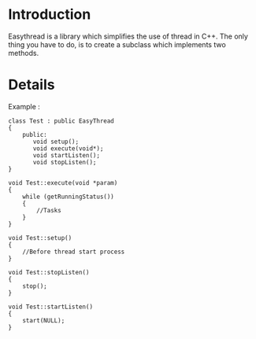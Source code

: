 # Introduction #

Easythread is a library which simplifies the use of thread in C++. The only thing you have to do, is to create a subclass which implements two methods.


# Details #
Example :
```
class Test : public EasyThread
{
    public:
       void setup();
       void execute(void*);
       void startListen();
       void stopListen();
}

void Test::execute(void *param)
{
    while (getRunningStatus())
    {
        //Tasks
    }
}

void Test::setup()
{
    //Before thread start process
}

void Test::stopListen()
{
    stop();
}

void Test::startListen()
{
    start(NULL);
}
```